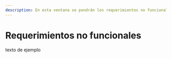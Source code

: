 ```yaml
---
description: En esta ventana se pondrán los requerimientos no funcionales
---
```


# Requerimientos no funcionales

texto de ejemplo
